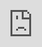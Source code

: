 ```yaml
---
layout: ../../layouts/BlogPost.astro
title: Myriam Alizon, invitée d'Info Médias sur France Info
description: La créatrice d'À fond! a raconté son aventure éditoriale sur France Info
pubDate: 07-02-2023
heroImage: /images/capture-d’écran-2023-02-07-à-13.58.23.png
altImage: Myriam Alizon sur France Info
---
```

Myriam Alizon était l'invitée de Célyne Baÿt-Darcourt, le jeudi 26 janvier, sur France Info. 

La journaliste, ancienne grand reporter à L'Équipe, a raconté l'aventure éditoriale d'À fond !, le seul magazine sportif pour les 7-11 ans. 

Une interview à retrouver ici  : 

div style="position:relative;padding-bottom:56.25%;height:0;overflow:hidden;"> <iframe style="width:100%;height:100%;position:absolute;left:0px;top:0px;overflow:hidden" frameborder="0" type="text/html" src="https://www.dailymotion.com/embed/video/x8hl2jt?autoplay=1" width="100%" height="100%" allowfullscreen title="Lecteur vidéo Dailymotion" allow="autoplay"> </iframe> </div>
